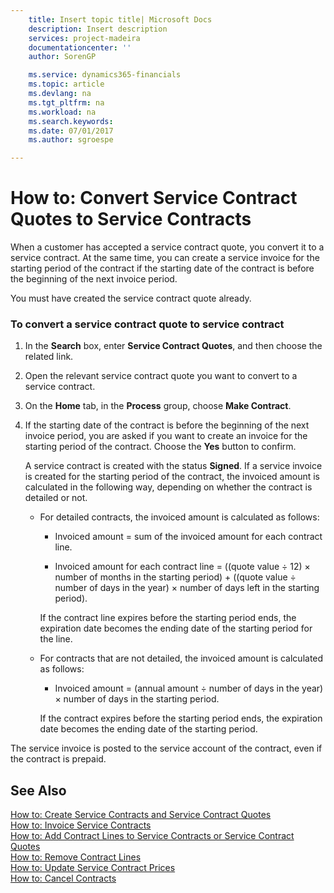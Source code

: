 ```yaml
---
    title: Insert topic title| Microsoft Docs
    description: Insert description
    services: project-madeira
    documentationcenter: ''
    author: SorenGP

    ms.service: dynamics365-financials
    ms.topic: article
    ms.devlang: na
    ms.tgt_pltfrm: na
    ms.workload: na
    ms.search.keywords:
    ms.date: 07/01/2017
    ms.author: sgroespe

---
```

# How to: Convert Service Contract Quotes to Service Contracts
When a customer has accepted a service contract quote, you convert it to a service contract. At the same time, you can create a service invoice for the starting period of the contract if the starting date of the contract is before the beginning of the next invoice period.  
  
 You must have created the service contract quote already.  
  
### To convert a service contract quote to service contract  
  
1.  In the **Search** box, enter **Service Contract Quotes**, and then choose the related link.  
  
2.  Open the relevant service contract quote you want to convert to a service contract.  
  
3.  On the **Home** tab, in the **Process** group, choose **Make Contract**.  
  
4.  If the starting date of the contract is before the beginning of the next invoice period, you are asked if you want to create an invoice for the starting period of the contract. Choose the **Yes** button to confirm.  
  
     A service contract is created with the status **Signed**. If a service invoice is created for the starting period of the contract, the invoiced amount is calculated in the following way, depending on whether the contract is detailed or not.  
  
    -   For detailed contracts, the invoiced amount is calculated as follows:  
  
        -   Invoiced amount = sum of the invoiced amount for each contract line.  
  
        -   Invoiced amount for each contract line = ((quote value ÷ 12) × number of months in the starting period) + ((quote value ÷ number of days in the year) × number of days left in the starting period).  
  
         If the contract line expires before the starting period ends, the expiration date becomes the ending date of the starting period for the line.  
  
    -   For contracts that are not detailed, the invoiced amount is calculated as follows:  
  
        -   Invoiced amount = (annual amount ÷ number of days in the year) × number of days in the starting period.  
  
         If the contract expires before the starting period ends, the expiration date becomes the ending date of the starting period.  
  
 The service invoice is posted to the service account of the contract, even if the contract is prepaid.  
  
## See Also  
 [How to: Create Service Contracts and Service Contract Quotes](../how-to-create-service-contracts-and-service-contract-quotes.md)   
 [How to: Invoice Service Contracts](../how-to-invoice-service-contracts.md)   
 [How to: Add Contract Lines to Service Contracts or Service Contract Quotes](../how-to-add-contract-lines-to-service-contracts-or-service-contract-quotes.md)   
 [How to: Remove Contract Lines](../how-to-remove-contract-lines.md)   
 [How to: Update Service Contract Prices](../how-to-update-service-contract-prices.md)   
 [How to: Cancel Contracts](../how-to-cancel-contracts.md)